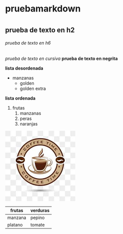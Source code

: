 # pruebamarkdown<h1>
## prueba de texto en h2
###### prueba de texto en h6 
 
 *prueba de texto en cursiva*
 **prueba de texto en negrita**
 
**lista desordenada**
* manzanas
   * golden
   * golden extra
 
 **lista ordenada**
1. frutas 
    1. manzanas 
    1. peras 
    1. naranjas
    
![logo](/logo.jpg)

frutas | verduras
-------|-------
manzana|pepino
platano|tomate
